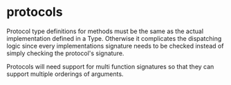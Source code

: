# protocols
Protocol type definitions for methods must be the same as the actual
implementation defined in a Type. Otherwise it complicates the dispatching logic
since every implementations signature needs to be checked instead of simply
checking the protocol's signature.

Protocols will need support for multi function signatures so that they can
support multiple orderings of arguments.
